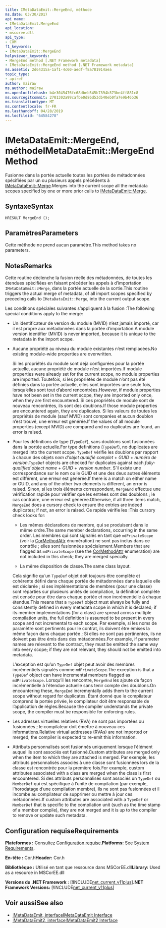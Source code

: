 ```yaml
---
title: IMetaDataEmit::MergeEnd, méthode
ms.date: 03/30/2017
api_name:
- IMetaDataEmit.MergeEnd
api_location:
- mscoree.dll
api_type:
- COM
f1_keywords:
- IMetaDataEmit::MergeEnd
helpviewer_keywords:
- MergeEnd method [.NET Framework metadata]
- IMetaDataEmit::MergeEnd method [.NET Framework metadata]
ms.assetid: 2d64315a-1af1-4c60-aedf-f8a781914aea
topic_type:
- apiref
author: mairaw
ms.author: mairaw
ms.openlocfilehash: b4e3045476fc68dbeb545b7394b373be4ff881c8
ms.sourcegitcommit: 2701302a99cafbe0d86d53d540eb0fa7e9b46b36
ms.translationtype: MT
ms.contentlocale: fr-FR
ms.lasthandoff: 04/28/2019
ms.locfileid: "64584278"
---
```

# <a name="imetadataemitmergeend-method"></a><span data-ttu-id="4ce15-102">IMetaDataEmit::MergeEnd, méthode</span><span class="sxs-lookup"><span data-stu-id="4ce15-102">IMetaDataEmit::MergeEnd Method</span></span>
<span data-ttu-id="4ce15-103">Fusionne dans la portée actuelle toutes les portées de métadonnées spécifiées par un ou plusieurs appels précédents à [IMetaDataEmit::Merge](../../../../docs/framework/unmanaged-api/metadata/imetadataemit-merge-method.md).</span><span class="sxs-lookup"><span data-stu-id="4ce15-103">Merges into the current scope all the metadata scopes specified by one or more prior calls to [IMetaDataEmit::Merge](../../../../docs/framework/unmanaged-api/metadata/imetadataemit-merge-method.md).</span></span>  
  
## <a name="syntax"></a><span data-ttu-id="4ce15-104">Syntaxe</span><span class="sxs-lookup"><span data-stu-id="4ce15-104">Syntax</span></span>  
  
```  
HRESULT MergeEnd ();  
```  
  
## <a name="parameters"></a><span data-ttu-id="4ce15-105">Paramètres</span><span class="sxs-lookup"><span data-stu-id="4ce15-105">Parameters</span></span>  
 <span data-ttu-id="4ce15-106">Cette méthode ne prend aucun paramètre.</span><span class="sxs-lookup"><span data-stu-id="4ce15-106">This method takes no parameters.</span></span>  
  
## <a name="remarks"></a><span data-ttu-id="4ce15-107">Notes</span><span class="sxs-lookup"><span data-stu-id="4ce15-107">Remarks</span></span>  
 <span data-ttu-id="4ce15-108">Cette routine déclenche la fusion réelle des métadonnées, de toutes les étendues spécifiées en faisant précéder les appels à d’importation `IMetaDataEmit::Merge`, dans la portée actuelle de la sortie.</span><span class="sxs-lookup"><span data-stu-id="4ce15-108">This routine triggers the actual merge of metadata, of all import scopes specified by preceding calls to `IMetaDataEmit::Merge`, into the current output scope.</span></span>  
  
 <span data-ttu-id="4ce15-109">Les conditions spéciales suivantes s’appliquent à la fusion :</span><span class="sxs-lookup"><span data-stu-id="4ce15-109">The following special conditions apply to the merge:</span></span>  
  
- <span data-ttu-id="4ce15-110">Un identificateur de version du module (MVID) n’est jamais importé, car il est propre aux métadonnées dans la portée d’importation.</span><span class="sxs-lookup"><span data-stu-id="4ce15-110">A module version identifier (MVID) is never imported, because it is unique to the metadata in the import scope.</span></span>  
  
- <span data-ttu-id="4ce15-111">Aucune propriété au niveau du module existantes n’est remplacées.</span><span class="sxs-lookup"><span data-stu-id="4ce15-111">No existing module-wide properties are overwritten.</span></span>  
  
     <span data-ttu-id="4ce15-112">Si les propriétés du module sont déjà configurées pour la portée actuelle, aucune propriété de module n’est importées.</span><span class="sxs-lookup"><span data-stu-id="4ce15-112">If module properties were already set for the current scope, no module properties are imported.</span></span> <span data-ttu-id="4ce15-113">Toutefois, si les propriétés de module n’ont pas été définies dans la portée actuelle, elles sont importées une seule fois, lorsqu’elles sont tout d’abord rencontrées.</span><span class="sxs-lookup"><span data-stu-id="4ce15-113">However, if module properties have not been set in the current scope, they are imported only once, when they are first encountered.</span></span> <span data-ttu-id="4ce15-114">Si ces propriétés de module sont de nouveau rencontrées, ils sont des doublons.</span><span class="sxs-lookup"><span data-stu-id="4ce15-114">If those module properties are encountered again, they are duplicates.</span></span> <span data-ttu-id="4ce15-115">Si les valeurs de toutes les propriétés de module (sauf MVID) sont comparées et aucun doublon n’est trouvé, une erreur est générée.</span><span class="sxs-lookup"><span data-stu-id="4ce15-115">If the values of all module properties (except MVID) are compared and no duplicates are found, an error is raised.</span></span>  
  
- <span data-ttu-id="4ce15-116">Pour les définitions de type (`TypeDef`), sans doublons sont fusionnées dans la portée actuelle.</span><span class="sxs-lookup"><span data-stu-id="4ce15-116">For type definitions (`TypeDef`), no duplicates are merged into the current scope.</span></span> <span data-ttu-id="4ce15-117">`TypeDef` vérifie les doublons par rapport à chacun des objets *nom d’objet qualifié complet* + *GUID* + *numéro de version*.</span><span class="sxs-lookup"><span data-stu-id="4ce15-117">`TypeDef` objects are checked for duplicates against each *fully-qualified object name* + *GUID* + *version number*.</span></span> <span data-ttu-id="4ce15-118">S’il existe une correspondance sur le nom ou le GUID et une des deux autres éléments est différent, une erreur est générée.</span><span class="sxs-lookup"><span data-stu-id="4ce15-118">If there is a match on either name or GUID, and any of the other two elements is different, an error is raised.</span></span> <span data-ttu-id="4ce15-119">Sinon, si les trois éléments correspondent, `MergeEnd` effectue une vérification rapide pour vérifier que les entrées sont des doublons ; le cas contraire, une erreur est générée.</span><span class="sxs-lookup"><span data-stu-id="4ce15-119">Otherwise, if all three items match, `MergeEnd` does a cursory check to ensure the entries are indeed duplicates; if not, an error is raised.</span></span> <span data-ttu-id="4ce15-120">Ce rapide vérifie les :</span><span class="sxs-lookup"><span data-stu-id="4ce15-120">This cursory check looks for:</span></span>  
  
    - <span data-ttu-id="4ce15-121">Les mêmes déclarations de membre, qui se produisent dans le même ordre.</span><span class="sxs-lookup"><span data-stu-id="4ce15-121">The same member declarations, occurring in the same order.</span></span> <span data-ttu-id="4ce15-122">Les membres qui sont signalés en tant que `mdPrivateScope` (voir la [CorMethodAttr](../../../../docs/framework/unmanaged-api/metadata/cormethodattr-enumeration.md) énumération) ne sont pas inclus dans ce contrôle ; elles sont fusionnées spécialement.</span><span class="sxs-lookup"><span data-stu-id="4ce15-122">Members that are flagged as `mdPrivateScope` (see the [CorMethodAttr](../../../../docs/framework/unmanaged-api/metadata/cormethodattr-enumeration.md) enumeration) are not included in this check; they are merged specially.</span></span>  
  
    - <span data-ttu-id="4ce15-123">La même disposition de classe.</span><span class="sxs-lookup"><span data-stu-id="4ce15-123">The same class layout.</span></span>  
  
     <span data-ttu-id="4ce15-124">Cela signifie qu’un `TypeDef` objet doit toujours être complète et cohérente défini dans chaque portée de métadonnées dans laquelle elle est déclarée ; si ses implémentations de membres (pour une classe) sont réparties sur plusieurs unités de compilation, la définition complète est censée pour être dans chaque portée et non incrémentielle à chaque étendue.</span><span class="sxs-lookup"><span data-stu-id="4ce15-124">This means that a `TypeDef` object must always be fully and consistently defined in every metadata scope in which it is declared; if its member implementations (for a class) are spread across multiple compilation units, the full definition is assumed to be present in every scope and not incremental to each scope.</span></span> <span data-ttu-id="4ce15-125">Par exemple, si les noms de paramètre sont pertinents pour le contrat, ils doivent être émises la même façon dans chaque portée ; Si elles ne sont pas pertinentes, ils ne doivent pas être émis dans des métadonnées.</span><span class="sxs-lookup"><span data-stu-id="4ce15-125">For example, if parameter names are relevant to the contract, they must be emitted the same way into every scope; if they are not relevant, they should not be emitted into metadata.</span></span>  
  
     <span data-ttu-id="4ce15-126">L’exception est qu’un `TypeDef` objet peut avoir des membres incrémentiels signalés comme `mdPrivateScope`.</span><span class="sxs-lookup"><span data-stu-id="4ce15-126">The exception is that a `TypeDef` object can have incremental members flagged as `mdPrivateScope`.</span></span> <span data-ttu-id="4ce15-127">Lorsqu’il les rencontre, `MergeEnd` les ajoute de façon incrémentielle à l’étendue actuelle sans tenir compte des doublons.</span><span class="sxs-lookup"><span data-stu-id="4ce15-127">On encountering these, `MergeEnd` incrementally adds them to the current scope without regard for duplicates.</span></span> <span data-ttu-id="4ce15-128">Étant donné que le compilateur comprend la portée privée, le compilateur doit être responsable de l’application de règles.</span><span class="sxs-lookup"><span data-stu-id="4ce15-128">Because the compiler understands the private scope, the compiler must be responsible for enforcing rules.</span></span>  
  
- <span data-ttu-id="4ce15-129">Les adresses virtuelles relatives (RVA) ne sont pas importées ou fusionnées ; le compilateur doit émettre à nouveau ces informations.</span><span class="sxs-lookup"><span data-stu-id="4ce15-129">Relative virtual addresses (RVAs) are not imported or merged; the compiler is expected to re-emit this information.</span></span>  
  
- <span data-ttu-id="4ce15-130">Attributs personnalisés sont fusionnés uniquement lorsque l’élément auquel ils sont associés est fusionné.</span><span class="sxs-lookup"><span data-stu-id="4ce15-130">Custom attributes are merged only when the item to which they are attached is merged.</span></span> <span data-ttu-id="4ce15-131">Par exemple, les attributs personnalisés associés à une classe sont fusionnées lors de la classe est rencontrée pour la première fois.</span><span class="sxs-lookup"><span data-stu-id="4ce15-131">For example, custom attributes associated with a class are merged when the class is first encountered.</span></span> <span data-ttu-id="4ce15-132">Si des attributs personnalisés sont associés un `TypeDef` ou `MemberDef` qui est spécifique à l’unité de compilation (par exemple, l’horodatage d’une compilation membre), ils ne sont pas fusionnées et il incombe au compilateur de supprimer ou mettre à jour ces métadonnées.</span><span class="sxs-lookup"><span data-stu-id="4ce15-132">If custom attributes are associated with a `TypeDef` or `MemberDef` that is specific to the compilation unit (such as the time stamp of a member compile), they are not merged and it is up to the compiler to remove or update such metadata.</span></span>  
  
## <a name="requirements"></a><span data-ttu-id="4ce15-133">Configuration requise</span><span class="sxs-lookup"><span data-stu-id="4ce15-133">Requirements</span></span>  
 <span data-ttu-id="4ce15-134">**Plateformes :** Consultez [Configuration requise](../../../../docs/framework/get-started/system-requirements.md).</span><span class="sxs-lookup"><span data-stu-id="4ce15-134">**Platforms:** See [System Requirements](../../../../docs/framework/get-started/system-requirements.md).</span></span>  
  
 <span data-ttu-id="4ce15-135">**En-tête :** Cor.h</span><span class="sxs-lookup"><span data-stu-id="4ce15-135">**Header:** Cor.h</span></span>  
  
 <span data-ttu-id="4ce15-136">**Bibliothèque :** Utilisé en tant que ressource dans MSCorEE.dll</span><span class="sxs-lookup"><span data-stu-id="4ce15-136">**Library:** Used as a resource in MSCorEE.dll</span></span>  
  
 <span data-ttu-id="4ce15-137">**Versions du .NET Framework :** [!INCLUDE[net_current_v11plus](../../../../includes/net-current-v11plus-md.md)]</span><span class="sxs-lookup"><span data-stu-id="4ce15-137">**.NET Framework Versions:** [!INCLUDE[net_current_v11plus](../../../../includes/net-current-v11plus-md.md)]</span></span>  
  
## <a name="see-also"></a><span data-ttu-id="4ce15-138">Voir aussi</span><span class="sxs-lookup"><span data-stu-id="4ce15-138">See also</span></span>

- [<span data-ttu-id="4ce15-139">IMetaDataEmit, interface</span><span class="sxs-lookup"><span data-stu-id="4ce15-139">IMetaDataEmit Interface</span></span>](../../../../docs/framework/unmanaged-api/metadata/imetadataemit-interface.md)
- [<span data-ttu-id="4ce15-140">IMetaDataEmit2, interface</span><span class="sxs-lookup"><span data-stu-id="4ce15-140">IMetaDataEmit2 Interface</span></span>](../../../../docs/framework/unmanaged-api/metadata/imetadataemit2-interface.md)
